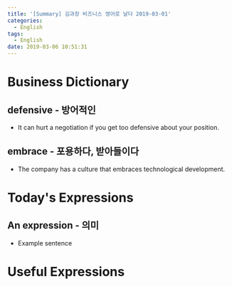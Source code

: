 ```yaml
---
title: '[Summary] 김과장 비즈니스 영어로 날다 2019-03-01'
categories:
  - English
tags:
  - English
date: 2019-03-06 10:51:31
---
```


# Business Dictionary

## defensive - 방어적인
- It can hurt a negotiation if you get too defensive about your position.

## embrace - 포용하다, 받아들이다
- The company has a culture that embraces technological development.

# Today's Expressions

## An expression - 의미
- Example sentence

# Useful Expressions